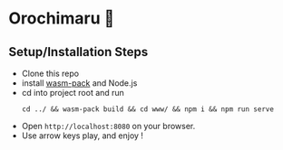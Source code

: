 # Orochimaru 🐍

## Setup/Installation Steps
- Clone this repo
- install [wasm-pack](./README_WASM_PACK.md) and Node.js
- cd into project root and run
    ```
    cd ../ && wasm-pack build && cd www/ && npm i && npm run serve
    ```
- Open `http://localhost:8080` on your browser. 
- Use arrow keys play, and enjoy !
